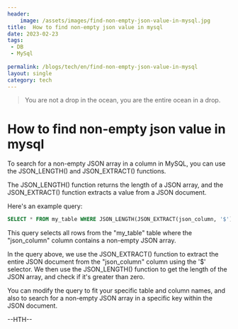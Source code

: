 ```yaml
---
header:
    image: /assets/images/find-non-empty-json-value-in-mysql.jpg
title:  How to find non-empty json value in mysql
date: 2023-02-23
tags:
 - DB
 - MySql
 
permalink: /blogs/tech/en/find-non-empty-json-value-in-mysql
layout: single
category: tech
---
```


> You are not a drop in the ocean, you are the entire ocean in a drop.

# How to find non-empty json value in mysql

To search for a non-empty JSON array in a column in MySQL, you can use the JSON_LENGTH() and JSON_EXTRACT() functions.

The JSON_LENGTH() function returns the length of a JSON array, and the JSON_EXTRACT() function extracts a value from a JSON document.

Here's an example query:

```sql
SELECT * FROM my_table WHERE JSON_LENGTH(JSON_EXTRACT(json_column, '$')) > 0;

```
This query selects all rows from the "my_table" table where the "json_column" column contains a non-empty JSON array.

In the query above, we use the JSON_EXTRACT() function to extract the entire JSON document from the "json_column" column using the '$' selector. We then use the JSON_LENGTH() function to get the length of the JSON array, and check if it's greater than zero.

You can modify the query to fit your specific table and column names, and also to search for a non-empty JSON array in a specific key within the JSON document.

--HTH--



